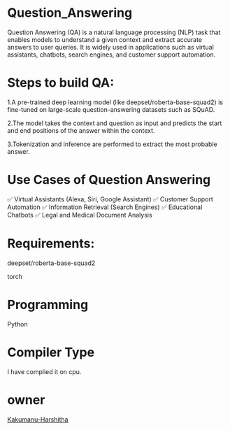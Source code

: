 # Question_Answering
Question Answering (QA) is a natural language processing (NLP) task that enables models to understand a given context and extract accurate answers to user queries. It is widely used in applications such as virtual assistants, chatbots, search engines, and customer support automation.

# Steps to build QA:

1.A pre-trained deep learning model (like deepset/roberta-base-squad2) is fine-tuned on large-scale question-answering datasets such as SQuAD.

2.The model takes the context and question as input and predicts the start and end positions of the answer within the context.

3.Tokenization and inference are performed to extract the most probable answer.

# Use Cases of Question Answering
✅ Virtual Assistants (Alexa, Siri, Google Assistant)
✅ Customer Support Automation
✅ Information Retrieval (Search Engines)
✅ Educational Chatbots
✅ Legal and Medical Document Analysis

# Requirements:
deepset/roberta-base-squad2

torch
# Programming
Python
# Compiler Type
I have complied it on cpu.
# owner
[Kakumanu-Harshitha](https://github.com/Kakumanu-Harshitha)

